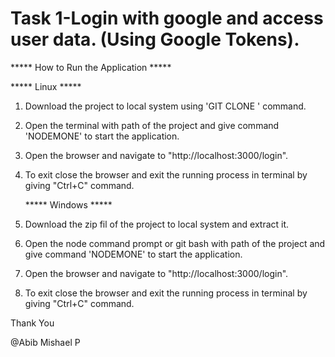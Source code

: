 # Task 1-Login with google and access user data. (Using Google Tokens).

  ***** How to Run the Application *****

  ***** Linux *****

1. Download the project to local system using 'GIT CLONE <url>' command.

2. Open the terminal with path of the project and give command 'NODEMONE' to start the application.

3. Open the browser and navigate to "http://localhost:3000/login".

4. To exit close the browser and exit the running process in terminal by giving "Ctrl+C" command.

   ***** Windows *****

1. Download the zip fil of the project to local system and extract it.

2. Open the node command prompt or git bash with path of the project and give command 'NODEMONE' to start the application.

3. Open the browser and navigate to "http://localhost:3000/login".

4. To exit close the browser and exit the running process in terminal by giving "Ctrl+C" command.

Thank You

@Abib Mishael P
